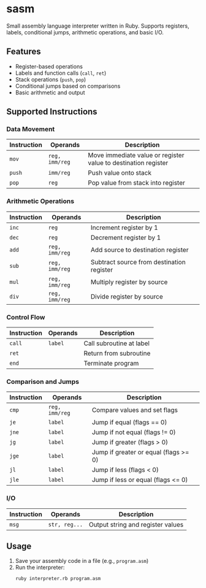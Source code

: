 # sasm

Small assembly language interpreter written in Ruby. Supports registers, labels, conditional jumps, arithmetic operations, and basic I/O.

## Features
- Register-based operations
- Labels and function calls (`call`, `ret`)
- Stack operations (`push`, `pop`)
- Conditional jumps based on comparisons
- Basic arithmetic and output

## Supported Instructions

### Data Movement
| Instruction | Operands       | Description                          |
|-------------|----------------|--------------------------------------|
| `mov`       | `reg, imm/reg` | Move immediate value or register value to destination register |
| `push`      | `imm/reg`      | Push value onto stack                |
| `pop`       | `reg`          | Pop value from stack into register   |

### Arithmetic Operations
| Instruction | Operands       | Description                          |
|-------------|----------------|--------------------------------------|
| `inc`       | `reg`          | Increment register by 1             |
| `dec`       | `reg`          | Decrement register by 1             |
| `add`       | `reg, imm/reg` | Add source to destination register   |
| `sub`       | `reg, imm/reg` | Subtract source from destination register |
| `mul`       | `reg, imm/reg` | Multiply register by source          |
| `div`       | `reg, imm/reg` | Divide register by source            |

### Control Flow
| Instruction | Operands       | Description                          |
|-------------|----------------|--------------------------------------|
| `call`      | `label`        | Call subroutine at label             |
| `ret`       |                | Return from subroutine               |
| `end`       |                | Terminate program                    |

### Comparison and Jumps
| Instruction | Operands       | Description                          |
|-------------|----------------|--------------------------------------|
| `cmp`       | `reg, imm/reg` | Compare values and set flags         |
| `je`        | `label`        | Jump if equal (flags == 0)           |
| `jne`       | `label`        | Jump if not equal (flags != 0)       |
| `jg`        | `label`        | Jump if greater (flags > 0)          |
| `jge`       | `label`        | Jump if greater or equal (flags >= 0)|
| `jl`        | `label`        | Jump if less (flags < 0)             |
| `jle`       | `label`        | Jump if less or equal (flags <= 0)   |

### I/O
| Instruction | Operands       | Description                          |
|-------------|----------------|--------------------------------------|
| `msg`       | `str, reg...`  | Output string and register values    |

## Usage

1. Save your assembly code in a file (e.g., `program.asm`)
2. Run the interpreter:
   ```bash
   ruby interpreter.rb program.asm
